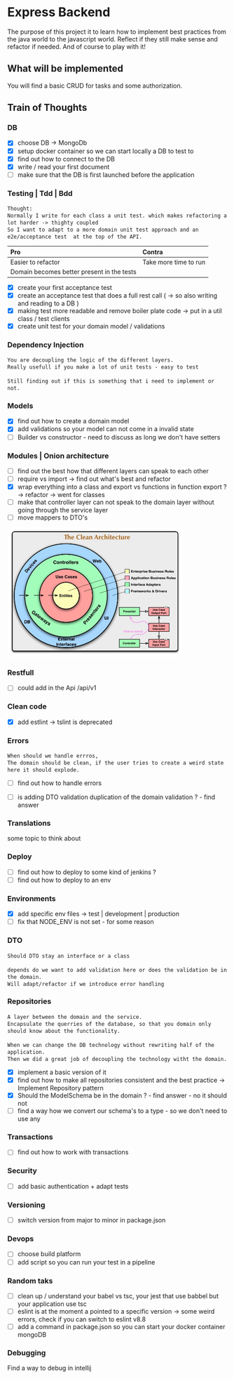 # Express Backend

The purpose of this project it to learn how to implement best practices from the java world to the javascript world.
Reflect if they still make sense and refactor if needed. And of course to play with it!

## What will be implemented

You will find a basic CRUD for tasks and some authorization.

## Train of Thoughts

### DB

- [x] choose DB -> MongoDb
- [x] setup docker container so we can start locally a DB to test to
- [x] find out how to connect to the DB
- [x] write / read your first document
- [ ] make sure that the DB is first launched before the application

### Testing | Tdd | Bdd

```
Thought:
Normally I write for each class a unit test. which makes refactoring a lot harder -> thighty coupled
So I want to adapt to a more domain unit test approach and an e2e/acceptance test  at the top of the API.
```

|Pro | Contra |
| :--- |:------------|
|Easier to refactor  | Take more time to run |
|Domain becomes better present in the tests  |

- [x] create your first acceptance test
- [x] create an acceptance test that does a full rest call ( -> so also writing and reading to a DB )
- [x] making test more readable and remove boiler plate code -> put in a util class / test clients
- [x] create unit test for your domain model / validations

### Dependency Injection
```
You are decoupling the logic of the different layers.
Really usefull if you make a lot of unit tests - easy to test

Still finding out if this is something that i need to implement or not.
```


### Models

- [x] find out how to create a domain model
- [x] add validations so your model can not come in a invalid state
- [ ] Builder vs constructor - need to discuss as long we don't have setters

### Modules | Onion architecture

- [ ] find out the best how that different layers can speak to each other
- [ ] require vs import -> find out what's best and refactor
- [x] wrap everything into a class and export vs functions in function export ? -> refactor -> went for classes
- [ ] make that controller layer can not speak to the domain layer without going through the service layer 
- [ ] move mappers to DTO's 

<img src="img.png" alt="drawing" width="400"/>

### Restfull

- [ ] could add in the Api /api/v1 

### Clean code

- [x] add estlint -> tslint is deprecated 


### Errors
```
When should we handle errros,
The domain should be clean, if the user tries to create a weird state here it should explode.

```

- [ ] find out how to handle errors
- [ ] is adding DTO validation duplication of the domain validation ? - find answer


### Translations

some topic to think about

### Deploy 

- [ ] find out how to deploy to some kind of jenkins ?
- [ ] find out how to deploy to an env

### Environments

- [x] add specific env files -> test | development | production
- [ ] fix that NODE_ENV is not set - for some reason 

### DTO
```
Should DTO stay an interface or a class

depends do we want to add validation here or does the validation be in the domain.
Will adapt/refactor if we introduce error handling
```

### Repositories
```
A layer between the domain and the service.
Encapsulate the querries of the database, so that you domain only should know about the functionality. 

When we can change the DB technology without rewriting half of the application.
Then we did a great job of decoupling the technology witht the domain.
```
- [x] implement a basic version of it
- [x] find out how to make all repositories consistent and the best practice -> Implement Repository pattern
- [x] Should the ModelSchema be in the domain ? - find answer - no it should not
- [ ] find a way how we convert our schema's to a type - so we don't need to use any

### Transactions

- [ ] find out how to work with transactions

### Security

- [ ] add basic authentication + adapt tests

### Versioning

- [ ] switch version from major to minor in package.json

### Devops

- [ ] choose build platform
- [ ] add script so you can run your test in a pipeline

### Random taks

- [ ] clean up / understand your babel vs tsc, your jest that use babbel but your application use tsc
- [ ] eslint is at the moment a pointed to a specific version -> some weird errors, check if you can switch to eslint v8.8
- [ ] add a command in package.json so you can start your docker container mongoDB

### Debugging

Find a way to debug in intellij 
